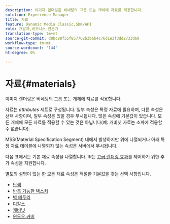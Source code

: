 ```yaml
---
description: 이미지 렌더링은 비네팅의 그룹 또는 개체에 자료를 적용합니다.
solution: Experience Manager
title: 자료
feature: Dynamic Media Classic,SDK/API
role: 개발자,비즈니스 전문가
translation-type: tm+mt
source-git-commit: d0bc88f55f857762b3bab4c76d1e3f3dd2733d60
workflow-type: tm+mt
source-wordcount: '144'
ht-degree: 0%

---
```



# 자료{#materials}

이미지 렌더링은 비네팅의 그룹 또는 개체에 자료를 적용합니다.

자료는 *attributes* 세트로 구성됩니다. 일부 속성은 특정 자료에 필요하며, 다른 속성은 선택 사항이며, 일부 속성은 있을 경우 무시됩니다. 많은 속성에 기본값이 있습니다. 모든 개체에 모든 자료를 적용할 수 있는 것은 아닙니다(예: 캐비닛 자료는 소파에 적용할 수 없습니다).

MSS(Material Specification Segment) 내에서 발생하지만 위에 나열되거나 아래 특정 자료 테이블에 나열되지 않는 속성은 서버에서 무시됩니다.

다음 표에서는 기본 재료 속성을 나열합니다. IR는 [고급 렌더링 효과](../../../../../../ir-api/http-protocol/image-rendering-api-ref/c-ir-http-protocol-ref/c-ir-http-protocol-syntax-and-features/c-ir-advanced-render-effects/c-ir-advanced-render-effects.md#concept-bf8b6d8460244b9cacc7f4a3df4c5281)를 제어하기 위한 추가 속성을 지원합니다.

별도의 설명이 없는 한 모든 재료 속성은 적절한 기본값을 갖는 선택 사항입니다.

* [단색](r-ir-solid-colors.md)
* [반복 가능한 텍스처](r-ir-repeatable-textures.md)
* [벽 테두리](r-ir-wall-borders.md)
* [디칼스](r-ir-decals.md)
* [캐비닛](r-ir-cabinets.md)
* [윈도우 커버](r-ir-window-coverings.md)
